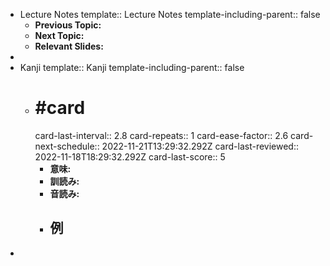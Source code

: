 - Lecture Notes
  template:: Lecture Notes
  template-including-parent:: false
	- **Previous Topic:**
	- **Next Topic:**
	- **Relevant Slides:**
-
- Kanji
  template:: Kanji
  template-including-parent:: false
	- # #card
	  card-last-interval:: 2.8
	  card-repeats:: 1
	  card-ease-factor:: 2.6
	  card-next-schedule:: 2022-11-21T13:29:32.292Z
	  card-last-reviewed:: 2022-11-18T18:29:32.292Z
	  card-last-score:: 5
		- **意味:**
		- **訓読み:**
		- **音読み:**
		- ## 例
-